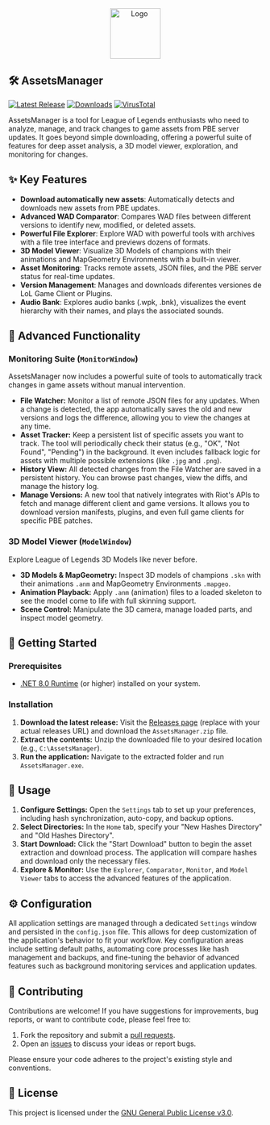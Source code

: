 <div align="center">
  <img src="https://github.com/Neinndall/AssetsManager/blob/main/AssetsManager/Resources/Img/logo.ico" alt="Logo" width="100">
</div>

## 🛠️ AssetsManager

[![Latest Release](https://img.shields.io/github/v/release/Neinndall/AssetsManager?color=yellow&logo=github&logoColor=white&label=Release&style=flat)](https://github.com/Neinndall/AssetsManager/releases)
[![Downloads](https://img.shields.io/github/downloads/Neinndall/AssetsManager/total?color=blue&logo=github&logoColor=white&label=Downloads&style=flat)](https://github.com/Neinndall/AssetsManager/releases)
[![VirusTotal](https://img.shields.io/badge/VirusTotal-0/72-brightgreen?logo=virustotal&logoColor=white&style=flat)](https://www.virustotal.com/gui/file/e99c254a3e03f4b5997c9445c56ff50c2988e7743ad44290c0ee7dcda298d457/detection)

AssetsManager is a tool for League of Legends enthusiasts who need to analyze, manage, and track changes to game assets from PBE server updates. It goes beyond simple downloading, offering a powerful suite of features for deep asset analysis, a 3D model viewer, exploration, and monitoring for changes.

## ✨ Key Features

*   **Download automatically new assets**: Automatically detects and downloads new assets from PBE updates.
*   **Advanced WAD Comparator**: Compares WAD files between different versions to identify new, modified, or deleted assets.
*   **Powerful File Explorer**: Explore WAD with powerful tools with archives with a file tree interface and previews dozens of formats.
*   **3D Model Viewer**: Visualize 3D Models of champions with their animations and MapGeometry Environments with a built-in viewer.
*   **Asset Monitoring**: Tracks remote assets, JSON files, and the PBE server status for real-time updates.
*   **Version Management**: Manages and downloads diferentes versiones de LoL Game Client or Plugins.
*   **Audio Bank**: Explores audio banks (.wpk, .bnk), visualizes the event hierarchy with their names, and plays the associated sounds.

## 🦾 Advanced Functionality

### Monitoring Suite (`MonitorWindow`)

AssetsManager now includes a powerful suite of tools to automatically track changes in game assets without manual intervention.

*   **File Watcher:** Monitor a list of remote JSON files for any updates. When a change is detected, the app automatically saves the old and new versions and logs the difference, allowing you to view the changes at any time.
*   **Asset Tracker:** Keep a persistent list of specific assets you want to track. The tool will periodically check their status (e.g., "OK", "Not Found", "Pending") in the background. It even includes fallback logic for assets with multiple possible extensions (like `.jpg` and `.png`).
*   **History View:** All detected changes from the File Watcher are saved in a persistent history. You can browse past changes, view the diffs, and manage the history log.
*   **Manage Versions:** A new tool that natively integrates with Riot's APIs to fetch and manage different client and game versions. It allows you to download version manifests, plugins, and even full game clients for specific PBE patches.

### 3D Model Viewer (`ModelWindow`)

Explore League of Legends 3D Models like never before.

*   **3D Models & MapGeometry:** Inspect 3D models of champions `.skn` with their animations `.anm` and MapGeometry Environments `.mapgeo`.
*   **Animation Playback:** Apply `.anm` (animation) files to a loaded skeleton to see the model come to life with full skinning support.
*   **Scene Control:** Manipulate the 3D camera, manage loaded parts, and inspect model geometry.

## 🚀 Getting Started

### Prerequisites

*   [.NET 8.0 Runtime](https://dotnet.microsoft.com/en-us/download/dotnet/thank-you/runtime-desktop-8.0.8-windows-x64-installer) (or higher) installed on your system.

### Installation

1.  **Download the latest release:** Visit the [Releases page](https://github.com/Neinndall/AssetsManager/releases) (replace with your actual releases URL) and download the `AssetsManager.zip` file.
2.  **Extract the contents:** Unzip the downloaded file to your desired location (e.g., `C:\AssetsManager`).
3.  **Run the application:** Navigate to the extracted folder and run `AssetsManager.exe`.

## 📖 Usage

1.  **Configure Settings:** Open the `Settings` tab to set up your preferences, including hash synchronization, auto-copy, and backup options.
2.  **Select Directories:** In the `Home` tab, specify your "New Hashes Directory" and "Old Hashes Directory".
3.  **Start Download:** Click the "Start Download" button to begin the asset extraction and download process. The application will compare hashes and download only the necessary files.
5.  **Explore & Monitor:** Use the `Explorer`, `Comparator`, `Monitor`, and `Model Viewer` tabs to access the advanced features of the application.

## ⚙️ Configuration

All application settings are managed through a dedicated `Settings` window and persisted in the `config.json` file. This allows for deep customization of the application's behavior to fit your workflow. Key configuration areas include setting default paths, automating core processes like hash management and backups, and fine-tuning the behavior of advanced features such as background monitoring services and application updates.

## 🤝 Contributing

Contributions are welcome! If you have suggestions for improvements, bug reports, or want to contribute code, please feel free to:

1.  Fork the repository and submit a [pull requests](https://github.com/Neinndall/AssetsManager/pulls). 
2.  Open an [issues](https://github.com/Neinndall/AssetsManager/issues) to discuss your ideas or report bugs.

Please ensure your code adheres to the project's existing style and conventions.

## 📄 License

This project is licensed under the [GNU General Public License v3.0](LICENSE).
